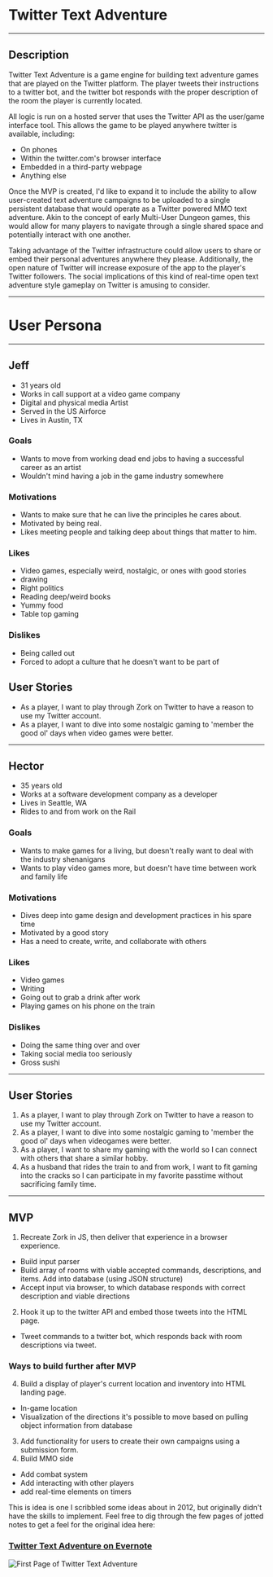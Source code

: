 # Twitter Text Adventure
---
## Description

Twitter Text Adventure is a game engine for building text adventure games that are played on the Twitter platform. The player tweets their instructions to a twitter bot, and the twitter bot responds with the proper description of the room the player is currently located.

All logic is run on a hosted server that uses the Twitter API as the user/game interface tool. This allows the game to be played anywhere twitter is available, including:
- On phones
- Within the twitter.com's browser interface
- Embedded in a third-party webpage
- Anything else

Once the MVP is created, I'd like to expand it to include the ability to allow user-created text adventure campaigns to be uploaded to a single persistent database that would operate as a Twitter powered MMO text adventure. Akin to the concept of early Multi-User Dungeon games, this would allow for many players to navigate through a single shared space and potentially interact with one another.

Taking advantage of the Twitter infrastructure could allow users to share or embed their personal adventures anywhere they please. Additionally, the open nature of Twitter will increase exposure of the app to the player's Twitter followers. The social implications of this kind of real-time open text adventure style gameplay on Twitter is amusing to consider.

---
# User Persona
___

## Jeff

- 31 years old
- Works in call support at a video game company
- Digital and physical media Artist
- Served in the US Airforce
- Lives in Austin, TX

### Goals

- Wants to move from working dead end jobs to having a successful career as an artist
- Wouldn't mind having a job in the game industry somewhere

### Motivations

- Wants to make sure that he can live the principles he cares about.
- Motivated by being real.
- Likes meeting people and talking deep about things that matter to him.

### Likes

- Video games, especially weird, nostalgic, or ones with good stories
- drawing
- Right politics
- Reading deep/weird books
- Yummy food
- Table top gaming

### Dislikes

- Being called out
- Forced to adopt a culture that he doesn't want to be part of

## User Stories

- As a player, I want to play through Zork on Twitter to have a reason to use my Twitter account.
- As a player, I want to dive into some nostalgic gaming to 'member the good ol' days when video games were better.

---

## Hector

- 35 years old
- Works at a software development company as a developer
- Lives in Seattle, WA
- Rides to and from work on the Rail

### Goals

- Wants to make games for a living, but doesn't really want to deal with the industry shenanigans
- Wants to play video games more, but doesn't have time between work and family life

### Motivations

- Dives deep into game design and development practices in his spare time
- Motivated by a good story
- Has a need to create, write, and collaborate with others

### Likes

- Video games
- Writing
- Going out to grab a drink after work
- Playing games on his phone on the train

### Dislikes

- Doing the same thing over and over
- Taking social media too seriously
- Gross sushi

---

## User Stories

1. As a player, I want to play through Zork on Twitter to have a reason to use my Twitter account.
1. As a player, I want to dive into some nostalgic gaming to 'member the good ol' days when videogames were better.
1. As a player, I want to share my gaming with the world so I can connect with others that share a similar hobby.
1. As a husband that rides the train to and from work, I want to fit gaming into the cracks so I can participate in my favorite passtime without sacrificing family time.

---

## MVP

1. Recreate Zork in JS, then deliver that experience in a browser experience.
  - Build input parser
  - Build array of rooms with viable accepted commands, descriptions, and items. Add into database (using JSON structure)
  - Accept input via browser, to which database responds with correct description and viable directions
2. Hook it up to the twitter API and embed those tweets into the HTML page.
  - Tweet commands to a twitter bot, which responds back with room descriptions via tweet.

### Ways to build further after MVP

4. Build a display of player's current location and inventory into HTML landing page.
  - In-game location
  - Visualization of the directions it's possible to move based on pulling object information from database
3. Add functionality for users to create their own campaigns using a submission form.
5. Build MMO side
  - Add combat system
  - Add interacting with other players
  - add real-time elements on timers

This is idea is one I scribbled some ideas about in 2012, but originally didn't have the skills to implement. Feel free to dig through the few pages of jotted notes to get a feel for the original idea here:

### [Twitter Text Adventure on Evernote](https://www.evernote.com/shard/s23/sh/66d95a0b-6a96-445a-b115-b7ddd46d113f/0448409f567394fdff292976fde3726b)
![First Page of Twitter Text Adventure](https://www.evernote.com/shard/s23/sh/66d95a0b-6a96-445a-b115-b7ddd46d113f/0448409f567394fdff292976fde3726b/res/9335dfc9-6084-4baa-87d7-7a1bf733e9b8/ScanSnap0056.jpg?resizeSmall&width=832)
